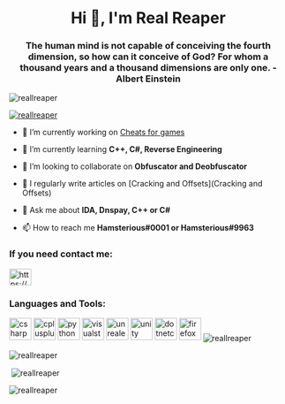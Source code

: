<h1 align="center">Hi 👋, I'm Real Reaper</h1>
<h3 align="center">The human mind is not capable of conceiving the fourth dimension, so how can it conceive of God? For whom a thousand years and a thousand dimensions are only one. -Albert Einstein</h3>
<p align="left"> <img src="https://komarev.com/ghpvc/?username=reallreaper&label=Profile%20views&color=0e75b6&style=flat" alt="reallreaper" /> </p>
<p align="left"> <a href="https://github.com/ryo-ma/github-profile-trophy"><img src="https://github-profile-trophy.vercel.app/?username=reallreaper" alt="reallreaper" /></a> </p>

- 🔭 I’m currently working on [Cheats for games](https://discord.io/Spoofer4u?)

- 🌱 I’m currently learning **C++, C#, Reverse Engineering**

- 👯 I’m looking to collaborate on **Obfuscator and Deobfuscator**

- 📝 I regularly write articles on [Cracking and Offsets](Cracking and Offsets)

- 💬 Ask me about **IDA, Dnspay, C++ or C#**

- 📫 How to reach me **Hamsterious#0001 or Hamsterious#9963**
</div>
<h3 align="left">If you need contact me:</h3>
<p align="left">
<a href="https://discord.gg/TDBBxd2A" target="blank"><img align="center" src="https://raw.githubusercontent.com/rahuldkjain/github-profile-readme-generator/master/src/images/icons/Social/discord.svg" alt="https://discord.io/Spoofer4u?" height="30" width="40" /></a>
</p>
</div>
<h3 align="left">Languages and Tools:</h3>
<p align="left"> <img src="https://cdn.jsdelivr.net/gh/devicons/devicon/icons/csharp/csharp-original.svg" alt="csharp" width="40" height="40"/>
<img src="https://cdn.jsdelivr.net/gh/devicons/devicon/icons/cplusplus/cplusplus-original.svg" alt="cplusplus" width="40" height="40"/>
<img src="https://cdn.jsdelivr.net/gh/devicons/devicon/icons/python/python-original.svg" alt="python" width="40" height="40"/>
<img src="https://cdn.jsdelivr.net/gh/devicons/devicon/icons/visualstudio/visualstudio-plain.svg" alt="visualstudio" width="40" height="40"/>
<img src="https://cdn.jsdelivr.net/gh/devicons/devicon/icons/unrealengine/unrealengine-original-wordmark.svg" alt="unrealengine" width="40" height="40"/>
<img src="https://cdn.jsdelivr.net/gh/devicons/devicon/icons/unity/unity-original.svg" alt="unity" width="40" height="40"/>
<img src="https://cdn.jsdelivr.net/gh/devicons/devicon/icons/dotnetcore/dotnetcore-original.svg" alt="dotnetcore" width="40" height="40"/>
<img src="https://cdn.jsdelivr.net/gh/devicons/devicon/icons/firefox/firefox-original.svg" alt="firefox" width="40" height="40"/>
<img align="center" alt="reallreaper" src="https://cdn.discordapp.com/attachments/1029064823750807613/1029426952177721435/adef35c3cee097f9d51d34650deca8e2.gif">
</p>
<p><img align="center" src="https://github-readme-stats.vercel.app/api/top-langs?username=reallreaper&show_icons=true&theme=tokyonight&locale=en&layout=compact" alt="reallreaper" /></p>

<p>&nbsp;<img align="center" src="https://github-readme-stats.vercel.app/api?username=reallreaper&show_icons=true&theme=tokyonight&locale=en" alt="reallreaper" /></p>

<p><img align="center" src="https://github-readme-streak-stats.herokuapp.com/?user=reallreaper&theme=highcontrast" alt="reallreaper" /></p>
